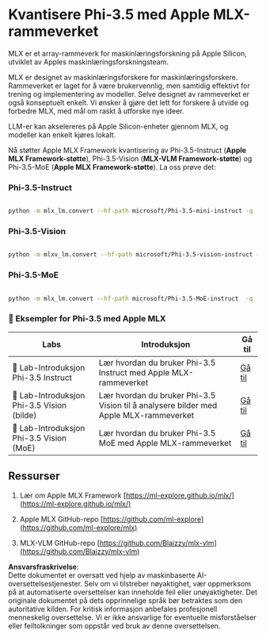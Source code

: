 # **Kvantisere Phi-3.5 med Apple MLX-rammeverket**

MLX er et array-rammeverk for maskinlæringsforskning på Apple Silicon, utviklet av Apples maskinlæringsforskningsteam.

MLX er designet av maskinlæringsforskere for maskinlæringsforskere. Rammeverket er laget for å være brukervennlig, men samtidig effektivt for trening og implementering av modeller. Selve designet av rammeverket er også konseptuelt enkelt. Vi ønsker å gjøre det lett for forskere å utvide og forbedre MLX, med mål om raskt å utforske nye ideer.

LLM-er kan akselereres på Apple Silicon-enheter gjennom MLX, og modeller kan enkelt kjøres lokalt.

Nå støtter Apple MLX Framework kvantisering av Phi-3.5-Instruct (**Apple MLX Framework-støtte**), Phi-3.5-Vision (**MLX-VLM Framework-støtte**) og Phi-3.5-MoE (**Apple MLX Framework-støtte**). La oss prøve det:

### **Phi-3.5-Instruct**

```bash

python -m mlx_lm.convert --hf-path microsoft/Phi-3.5-mini-instruct -q

```

### **Phi-3.5-Vision**

```bash

python -m mlxv_lm.convert --hf-path microsoft/Phi-3.5-vision-instruct -q

```

### **Phi-3.5-MoE**

```bash

python -m mlx_lm.convert --hf-path microsoft/Phi-3.5-MoE-instruct  -q

```

### **🤖 Eksempler for Phi-3.5 med Apple MLX**

| Labs    | Introduksjon | Gå til |
| -------- | ------- |  ------- |
| 🚀 Lab-Introduksjon Phi-3.5 Instruct  | Lær hvordan du bruker Phi-3.5 Instruct med Apple MLX-rammeverket   |  [Gå til](../../../../../code/09.UpdateSamples/Aug/mlx-phi35-instruct.ipynb)    |
| 🚀 Lab-Introduksjon Phi-3.5 Vision (bilde) | Lær hvordan du bruker Phi-3.5 Vision til å analysere bilder med Apple MLX-rammeverket     |  [Gå til](../../../../../code/09.UpdateSamples/Aug/mlx-phi35-vision.ipynb)    |
| 🚀 Lab-Introduksjon Phi-3.5 Vision (MoE)   | Lær hvordan du bruker Phi-3.5 MoE med Apple MLX-rammeverket  |  [Gå til](../../../../../code/09.UpdateSamples/Aug/mlx-phi35-moe.ipynb)    |

## **Ressurser**

1. Lær om Apple MLX Framework [https://ml-explore.github.io/mlx/](https://ml-explore.github.io/mlx/)

2. Apple MLX GitHub-repo [https://github.com/ml-explore](https://github.com/ml-explore/mlx)

3. MLX-VLM GitHub-repo [https://github.com/Blaizzy/mlx-vlm](https://github.com/Blaizzy/mlx-vlm)

**Ansvarsfraskrivelse**:  
Dette dokumentet er oversatt ved hjelp av maskinbaserte AI-oversettelsestjenester. Selv om vi tilstreber nøyaktighet, vær oppmerksom på at automatiserte oversettelser kan inneholde feil eller unøyaktigheter. Det originale dokumentet på dets opprinnelige språk bør betraktes som den autoritative kilden. For kritisk informasjon anbefales profesjonell menneskelig oversettelse. Vi er ikke ansvarlige for eventuelle misforståelser eller feiltolkninger som oppstår ved bruk av denne oversettelsen.